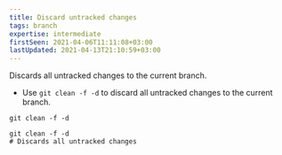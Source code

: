 ```yaml
---
title: Discard untracked changes
tags: branch
expertise: intermediate
firstSeen: 2021-04-06T11:11:08+03:00
lastUpdated: 2021-04-13T21:10:59+03:00
---
```


Discards all untracked changes to the current branch.

- Use `git clean -f -d` to discard all untracked changes to the current branch.

```shell
git clean -f -d
```

```shell
git clean -f -d
# Discards all untracked changes
```
